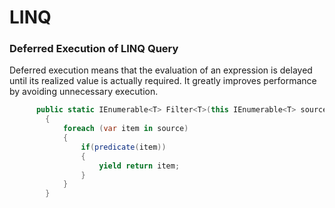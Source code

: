 # LINQ

### Deferred Execution of LINQ Query
Deferred execution means that the evaluation of an expression is delayed until its realized value is actually required. It greatly improves performance by avoiding unnecessary execution.

```csharp
      public static IEnumerable<T> Filter<T>(this IEnumerable<T> source, Func<T, bool> predicate)
        {
            foreach (var item in source)
            {
                if(predicate(item))
                {
                    yield return item;
                }
            }
        }
```
